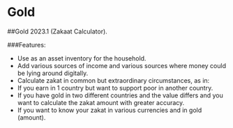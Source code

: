 # Gold

##Gold 2023.1 (Zakaat Calculator).

###Features:
* Use as an asset inventory for the household.
* Add various sources of income and various sources where money could be lying around digitally.
* Calculate zakat in common but extraordinary circumstances, as in:
 * If you earn in 1 country but want to support poor in another country.
 * If you have gold in two different countries and the value differs and you want to calculate the zakat amount with greater accuracy.
 * If you want to know your zakat in various currencies and in gold (amount).
